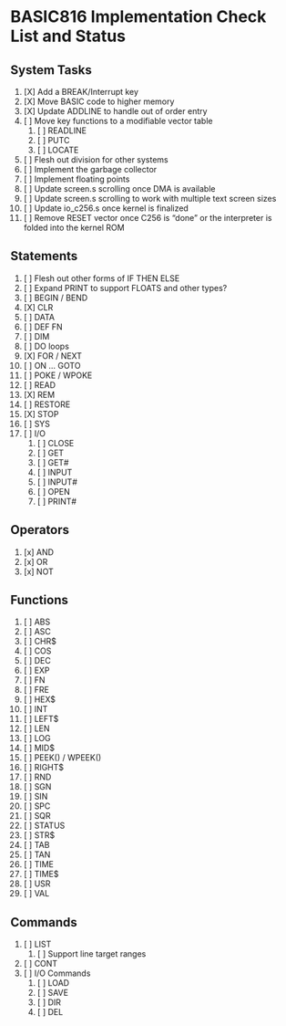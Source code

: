 # BASIC816 Implementation Check List and Status

## System Tasks

1. [X] Add a BREAK/Interrupt key
1. [X] Move BASIC code to higher memory
1. [X] Update ADDLINE to handle out of order entry
1. [ ] Move key functions to a modifiable vector table
    1. [ ] READLINE
    1. [ ] PUTC
    1. [ ] LOCATE
1. [ ] Flesh out division for other systems
1. [ ] Implement the garbage collector
1. [ ] Implement floating points
1. [ ] Update screen.s scrolling once DMA is available
1. [ ] Update screen.s scrolling to work with multiple text screen sizes
1. [ ] Update io_c256.s once kernel is finalized
1. [ ] Remove RESET vector once C256 is “done” or the interpreter is folded into the kernel ROM

## Statements

1. [ ] Flesh out other forms of IF THEN ELSE
1. [ ] Expand PRINT to support FLOATS and other types?
1. [ ] BEGIN / BEND
1. [X] CLR
1. [ ] DATA
1. [ ] DEF FN
1. [ ] DIM
1. [ ] DO loops
1. [X] FOR / NEXT
1. [ ] ON … GOTO
1. [ ] POKE / WPOKE
1. [ ] READ
1. [X] REM
1. [ ] RESTORE
1. [X] STOP
1. [ ] SYS
1. [ ] I/O
    1. [ ] CLOSE
    1. [ ] GET
    1. [ ] GET#
    1. [ ] INPUT
    1. [ ] INPUT#
    1. [ ] OPEN
    1. [ ] PRINT#

## Operators

1. [x] AND
1. [x] OR
1. [x] NOT

## Functions

1. [ ] ABS
1. [ ] ASC
1. [ ] CHR$
1. [ ] COS
1. [ ] DEC
1. [ ] EXP
1. [ ] FN
1. [ ] FRE
1. [ ] HEX$
1. [ ] INT
1. [ ] LEFT$
1. [ ] LEN
1. [ ] LOG
1. [ ] MID$
1. [ ] PEEK() / WPEEK()
1. [ ] RIGHT$
1. [ ] RND
1. [ ] SGN
1. [ ] SIN
1. [ ] SPC
1. [ ] SQR
1. [ ] STATUS
1. [ ] STR$
1. [ ] TAB
1. [ ] TAN
1. [ ] TIME
1. [ ] TIME$
1. [ ] USR
1. [ ] VAL

## Commands

1. [ ] LIST
    1. [ ] Support line target ranges
1. [ ] CONT
1. [ ] I/O Commands
    1. [ ] LOAD
    1. [ ] SAVE
    1. [ ] DIR
    1. [ ] DEL